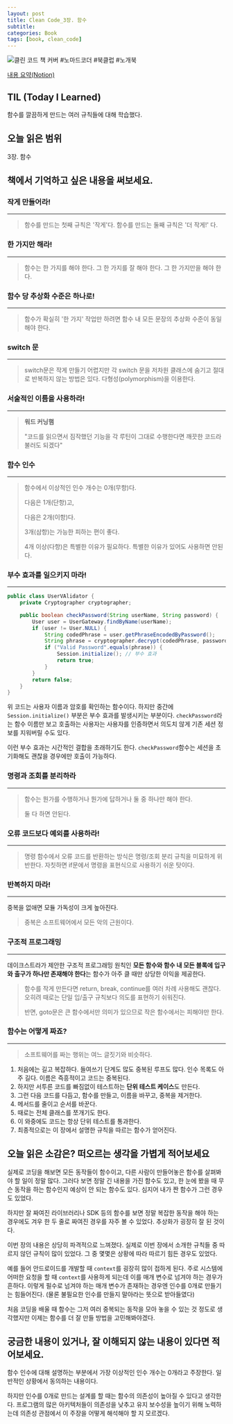 ```yaml
---
layout: post
title: Clean Code_3장. 함수
subtitle: 
categories: Book
tags: [book, clean_code]
---
```


![클린 코드 책 커버](/assets/images/CleanCodeCover.png)
#노마드코더 #북클럽 #노개북

[내용 요약(Notion)][notion]

## TIL (Today I Learned)
함수를 깔끔하게 만드는 여러 규칙들에 대해 학습했다.

## 오늘 읽은 범위
3장. 함수

## 책에서 기억하고 싶은 내용을 써보세요.
### 작게 만들어라!
---
> 함수를 만드는 첫째 규칙은 '작게'다. 함수를 만드는 둘째 규칙은 '더 작게!' 다.

### 한 가지만 해라!
---
> 함수는 한 가지를 해야 한다. 그 한 가지를 잘 해야 한다. 그 한 가지만을 해야 한다.

### 함수 당 추상화 수준은 하나로!
---
> 함수가 확실히 '한 가지' 작업만 하려면 함수 내 모든 문장의 추상화 수준이 동일해야 한다.

### switch 문
---
> switch문은 작게 만들기 어렵지만 각 switch 문을 저차원 클래스에 숨기고 절대로 반복하지 않는 방법은 있다. 다형성(polymorphism)을 이용한다.

### 서술적인 이름을 사용하라!
---
> **워드 커닝햄**
> 
> "코드를 읽으면서 짐작했던 기능을 각 루틴이 그대로 수행한다면 깨끗한 코드라 불러도 되겠다"

### 함수 인수
---
> 함수에서 이상적인 인수 개수는 0개(무항)다.
> 
> 다음은 1개(단항)고,
> 
> 다음은 2개(이항)다.
> 
> 3개(삼항)는 가능한 피하는 편이 좋다.
> 
> 4개 이상(다항)은 특별한 이유가 필요하다. 특별한 이유가 있어도 사용하면 안된다.

### 부수 효과를 일으키지 마라!
---
```java
public class UserVAlidator {
    private Cryptographer cryptographer;

    public boolean checkPassword(String userName, String password) {
        User user = UserGateway.findByName(userName);
        if (user != User.NULL) {
            String codedPhrase = user.getPhraseEncodedByPassword();
            String phrase = cryptographer.decrypt(codedPhrase, password);
            if ("Valid Password".equals(phrase)) {
                Session.initialize(); // 부수 효과
                return true;
            }
        }
        return false;
    }
}
```

위 코드는 사용자 이름과 암호를 확인하는 함수이다. 하지만 중간에 `Session.initialize()` 부분은 부수 효과를 발생시키는 부분이다.
`checkPassword`라는 함수 이름만 보고 호출하는 사용자는 사용자를 인증하면서 의도치 않게 기존 세션 정보를 지워버릴 수도 있다.

이런 부수 효과는 시간적인 결합을 초래하기도 한다.
`checkPassword`함수는 세션을 초기화해도 괜찮을 경우에만 호출이 가능하다.

### 명령과 조회를 분리하라
---
> 함수는 뭔가를 수행하거나 뭔가에 답하거나 둘 중 하나만 해야 한다.
> 
> 둘 다 하면 안된다.

### 오류 코드보다 예외를 사용하라!
---
> 명령 함수에서 오류 코드를 반환하는 방식은 명령/조회 분리 규칙을 미묘하게 위반한다. 자칫하면 if문에서 명령을 표현식으로 사용하기 쉬운 탓이다.

### 반복하지 마라!
---
중복을 없애면 모듈 가독성이 크게 높아진다.
> 중복은 소프트웨어에서 모든 악의 근원이다.

### 구조적 프로그래밍
---
데이크스트라가 제안한 구조적 프로그래밍 원칙인 **모든 함수와 함수 내 모든 블록에 입구와 출구가 하나만 존재해야 한다**는 함수가 아주 클 때만 상당한 이익을 제공한다.

> 함수를 작게 만든다면 return, break, continue를 여러 차례 사용해도 괜찮다.
> 오히려 때로는 단일 입/출구 규칙보다 의도를 표현하기 쉬워진다.
>
> 반면, goto문은 큰 함수에서만 의미가 있으므로 작은 함수에서는 피해야만 한다.

### 함수는 어떻게 짜죠?
---
> 소프트웨어를 짜는 행위는 여느 글짓기와 비슷하다.

1. 처음에는 길고 복잡하다. 들여쓰기 단계도 많도 중복된 루프도 많다. 인수 목록도 아주 길다. 이름은 즉흥적이고 코드는 중복된다. 
2. 하지만 서투른 코드를 빠짐없이 테스트하는 **단위 테스트 케이스**도 만든다.
3. 그런 다음 코드를 다듬고, 함수를 만들고, 이름을 바꾸고, 중복을 제거한다.
4. 메서드를 줄이고 순서를 바꾼다.
5. 때로는 전체 클래스를 쪼개기도 한다.
6. 이 와중에도 코드는 항상 단위 테스트를 통과한다.
7. 최종적으로는 이 장에서 설명한 규칙을 따르는 함수가 얻어진다.


## 오늘 읽은 소감은? 떠오르는 생각을 가볍게 적어보세요
실제로 코딩을 해보면 모든 동작들이 함수이고, 다른 사람이 만들어놓은 함수를 살펴봐야 할 일이 정말 많다. 그러다 보면 정말 긴 내용을 가진 함수도 있고, 한 눈에 봤을 때 무슨 동작을 하는 함수인지 예상이 안 되는 함수도 있다. 심지어 내가 짠 함수가 그런 경우도 있었다.

하지만 잘 짜여진 라이브러리나 SDK 등의 함수를 보면 정말 복잡한 동작을 해야 하는 경우에도 겨우 한 두 줄로 짜여진 경우를 자주 볼 수 있었다. 추상화가 굉장히 잘 된 것이다.

이번 장의 내용은 상당히 파격적으로 느껴졌다. 실제로 이번 장에서 소개한 규칙들 중 따르지 않던 규칙이 많이 있었다. 그 중 몇몇은 상황에 따라 따르기 힘든 경우도 있었다.

예를 들어 안드로이드를 개발할 때 `context`를 굉장히 많이 접하게 된다. 주로 시스템에 어떠한 요청을 할 때 `context`를 사용하게 되는데 이를 매개 변수로 넘겨야 하는 경우가 흔하다. 이렇게 필수로 넘겨야 하는 매개 변수가 존재하는 경우엔 인수를 0개로 만들기는 힘들어진다. (물론 불필요한 인수를 만들지 말아라는 뜻으로 받아들였다)

처음 코딩을 배울 때 함수는 그저 여러 중복되는 동작을 모아 놓을 수 있는 것 정도로 생각했지만 이제는 함수를 더 잘 만들 방법을 고민해봐야겠다.


## 궁금한 내용이 있거나, 잘 이해되지 않는 내용이 있다면 적어보세요.
함수 인수에 대해 설명하는 부분에서 가장 이상적인 인수 개수는 0개라고 주장한다. 
일반적인 상황에서 동의하는 내용이다.

하지만 인수를 0개로 만드는 설계를 할 때는 함수의 의존성이 높아질 수 있다고 생각한다. 프로그램의 많은 아키텍처들이 의존성을 낮추고 유지 보수성을 높이기 위해 노력하는데 의존성 관점에서 이 주장을 어떻게 해석해야 할 지 모르겠다.


[notion]: https://mangbaam.notion.site/3-c5aa1cc847cb49f3b030d8374b4280cd